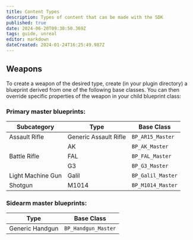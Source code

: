 ```yaml
---
title: Content Types
description: Types of content that can be made with the SDK
published: true
date: 2024-06-20T09:30:50.369Z
tags: guide, unreal
editor: markdown
dateCreated: 2024-01-24T16:25:49.987Z
---
```


## Weapons

To create a weapon of the desired type, create (in your plugin directory) a blueprint derived from one of the following base classes. You can then override specific properties of the weapon in your child blueprint class:

### Primary master blueprints:
| Subcategory | Type | Base Class |
| --- | --- | --- |
| Assault Rifle | Generic Assault Rifle | `BP_AR15_Master` |
| | AK | `BP_AK_Master` |
| Battle Rifle | FAL | `BP_FAL_Master` |
| | G3 | `BP_G3_Master` |
| Light Machine Gun | Galil | `BP_Galil_Master` |
| Shotgun | M1014 | `BP_M1014_Master` |

### Sidearm master blueprints:
|  Type | Base Class |
|  --- | --- |
|  Generic Handgun | `BP_Handgun_Master` |
